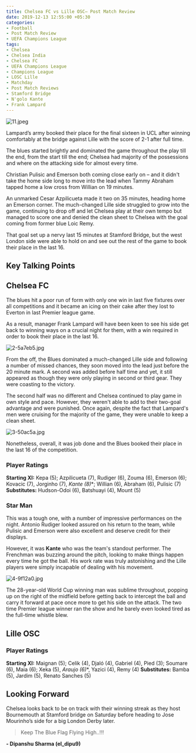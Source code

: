 ```yaml
---
title: Chelsea FC vs Lille OSC– Post Match Review
date: 2019-12-13 12:55:00 +05:30
categories:
- Football
- Post Match Review
- UEFA Champions League
tags:
- Chelsea
- Chelsea India
- Chelsea FC
- UEFA Champions League
- Champions League
- LOSC Lille
- Matchday
- Post Match Reviews
- Stamford Bridge
- N'golo Kante
- Frank Lampard
---
```


![11.jpeg](/uploads/11.jpeg)

Lampard’s army booked their place for the final sixteen in UCL after winning comfortably at the bridge against Lille with the score of 2-1 after full time. 

The blues started brightly and dominated the game throughout the play till the end, from the start till the end; Chelsea had majority of the possessions and where on the attacking side for almost every time.

Christian Pulisic and Emerson both coming close early on – and it didn't take the home side long to move into the lead when Tammy Abraham tapped home a low cross from Willian on 19 minutes. 

An unmarked Cesar Azpilicueta made it two on 35 minutes, heading home an Emerson corner. The much-changed Lille side struggled to grow into the game, continuing to drop off and let Chelsea play at their own tempo but managed to score one and denied the clean sheet to Chelsea with the goal coming from former blue Loic Remy. 

That goal set up a nervy last 15 minutes at Stamford Bridge, but the west London side were able to hold on and see out the rest of the game to book their place in the last 16.

## Key Talking Points

## Chelsea FC

The blues hit a poor run of form with only one win in last five fixtures over all competitions and it became an icing on their cake after they lost to Everton in last Premier league game.
 
As a result, manager Frank Lampard will have been keen to see his side get back to winning ways on a crucial night for them, with a win required in order to book their place in the last 16. 

![2-5a7eb5.jpg](/uploads/2-5a7eb5.jpg)

From the off, the Blues dominated a much-changed Lille side and following a number of missed chances, they soon moved into the lead just before the 20 minute mark. A second was added before half time and yet, it still appeared as though they were only playing in second or third gear. They were coasting to the victory.

The second half was no different and Chelsea continued to play game in own style and pace. However, they weren't able to add to their two-goal advantage and were punished. Once again, despite the fact that Lampard's men were cruising for the majority of the game, they were unable to keep a clean sheet. 

![3-50ac5a.jpg](/uploads/3-50ac5a.jpg)

Nonetheless, overall, it was job done and the Blues booked their place in the last 16 of the competition.

### Player Ratings

**Starting XI:** Kepa (5); Azpilicueta (7), Rudiger (6), Zouma (6), Emerson (6); Kovacic (7), Jorginho (7), **Kante (8*)**; Willian (6), Abraham (6), Pulisic (7)
**Substitutes:** Hudson-Odoi (6), Batshuayi (4), Mount (5)

### Star Man

This was a tough one, with a number of impressive performances on the night. Antonio Rudiger looked assured on his return to the team, while Pulisic and Emerson were also excellent and deserve credit for their displays.

However, it was **Kante** who was the team's standout performer. The Frenchman was buzzing around the pitch, looking to make things happen every time he got the ball. His work rate was truly astonishing and the Lille players were simply incapable of dealing with his movement.

![4-9f12a0.jpg](/uploads/4-9f12a0.jpg)

The 28-year-old World Cup winning man was sublime throughout, popping up on the right of the midfield before getting back to intercept the ball and carry it forward at pace once more to get his side on the attack. The two time Premier league winner ran the show and he barely even looked tired as the full-time whistle blew.

## Lille OSC

### Player Ratings

**Starting XI:** Maignan (5); Celik (4), Djaló (4), Gabriel (4), Pied (3); Soumare (6), Maia (6); Xeka (5), **Araujo (6*)**, Yazici (4), Remy (4)
**Substitutes:** Bamba (5), Jardim (5), Renato Sanches (5)

## Looking Forward

Chelsea looks back to be on track with their winning streak as they host Bournemouth at Stamford bridge on Saturday before heading to Jose Mourinho’s side for a big London Derby later. 

> Keep The Blue Flag Flying High..!!!

**- Dipanshu Sharma (el_dipu9)**